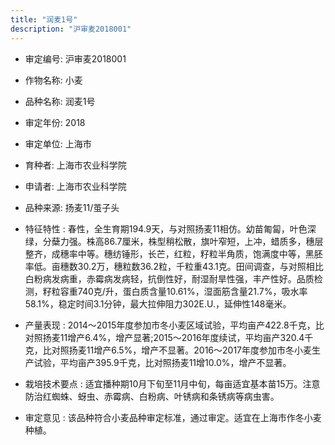 ```yaml
---
title: "润麦1号"
description: "沪审麦2018001"
---
```

* 审定编号:  沪审麦2018001

*  作物名称:  小麦

*  品种名称:  润麦1号

*  审定年份:  2018

*  审定单位:  上海市

* 育种者:  上海市农业科学院

*  申请者:  上海市农业科学院

*  品种来源:  扬麦11/茧子头

*  特征特性 : 
春性，全生育期194.9天，与对照扬麦11相仿。幼苗匍匐，叶色深绿，分蘖力强。株高86.7厘米，株型稍松散，旗叶窄短，上冲，蜡质多，穗层整齐，成穗率中等。穗纺锤形，长芒，红粒，籽粒半角质，饱满度中等，黑胚率低。亩穗数30.2万，穗粒数36.2粒，千粒重43.1克。田间调查，与对照相比白粉病发病重，赤霉病发病轻，抗倒性好，耐湿耐旱性强，丰产性好。品质检测，籽粒容重740克/升，蛋白质含量10.61%，湿面筋含量21.7%，吸水率58.1%，稳定时间3.1分钟，最大拉伸阻力302E.U.，延伸性148毫米。
 
*  产量表现 : 
2014～2015年度参加市冬小麦区域试验，平均亩产422.8千克，比对照扬麦11增产6.4%，增产显著;2015～2016年度续试，平均亩产320.4千克，比对照扬麦11增产6.5%，增产不显著。2016～2017年度参加市冬小麦生产试验，平均亩产395.9千克，比对照扬麦11增10.0%，增产不显著。

*  栽培技术要点 : 
适宜播种期10月下旬至11月中旬，每亩适宜基本苗15万。注意防治红蜘蛛、蚜虫、赤霉病、白粉病、叶锈病和条锈病等病虫害。

*  审定意见 : 
该品种符合小麦品种审定标准，通过审定。适宜在上海市作冬小麦种植。
